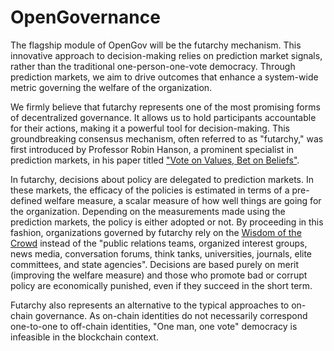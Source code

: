 # OpenGovernance
The flagship module of OpenGov will be the futarchy mechanism. This innovative approach to decision-making relies on prediction market signals, rather than the traditional one-person-one-vote democracy. Through prediction markets, we aim to drive outcomes that enhance a system-wide metric governing the welfare of the organization.

We firmly believe that futarchy represents one of the most promising forms of decentralized governance. It allows us to hold participants accountable for their actions, making it a powerful tool for decision-making. This groundbreaking consensus mechanism, often referred to as "futarchy," was first introduced by Professor Robin Hanson, a prominent specialist in prediction markets, in his paper titled <a href="https://mason.gmu.edu/~rhanson/futarchy.html">"Vote on Values, Bet on Beliefs"</a>.

In futarchy, decisions about policy are delegated to prediction markets. In these markets, the efficacy of the policies is estimated in terms of a pre-defined welfare measure, a scalar measure of how well things are going for the organization. Depending on the measurements made using the prediction markets, the policy is either adopted or not. By proceeding in this fashion, organizations governed by futarchy rely on the <a href="https://en.wikipedia.org/wiki/Wisdom_of_the_crowd">Wisdom of the Crowd</a> instead of the "public relations teams, organized interest groups, news media, conversation forums, think tanks, universities, journals, elite committees, and state agencies". Decisions are based purely on merit (improving the welfare measure) and those who promote bad or corrupt policy are economically punished, even if they succeed in the short term.

Futarchy also represents an alternative to the typical approaches to on-chain governance. As on-chain identities do not necessarily correspond one-to-one to off-chain identities, "One man, one vote" democracy is infeasible in the blockchain context. 
